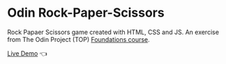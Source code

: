 # Odin Rock-Paper-Scissors

Rock Papaer Scissors game created with HTML, CSS and JS. An exercise from The Odin Project (TOP) [Foundations course](https://www.theodinproject.com/paths/foundations/courses/foundations).

[Live Demo](https://yuxuanx1e.github.io/Odin-Rock-Paper-Scissors/) :point_left:
